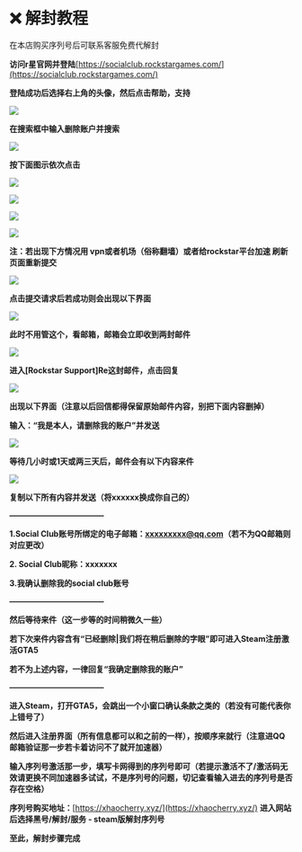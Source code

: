 # ❌ 解封教程

在本店购买序列号后可联系客服免费代解封

**访问r星官网并登陆**[https://socialclub.rockstargames.com/](https://socialclub.rockstargames.com/)

**登陆成功后选择右上角的头像，然后点击帮助，支持**

![](/.gitbook/assets/image%20(126).png)

**在搜索框中输入删除账户并搜索**

![](/.gitbook/assets/image%20(137).png)

**按下面图示依次点击**

![](/.gitbook/assets/image%20(153).png)

![](/.gitbook/assets/image%20(118).png)

![](/.gitbook/assets/image%20(166).png)

![](/.gitbook/assets/image%20(141).png)

**注：若出现下方情况用           vpn或者机场（俗称翻墙）或者给rockstar平台加速         刷新页面重新提交**

![](/.gitbook/assets/image%20(135).png)

**点击提交请求后若成功则会出现以下界面**

![](/.gitbook/assets/image%20(133).png)

**此时不用管这个，看邮箱，邮箱会立即收到两封邮件**

![](/.gitbook/assets/image%20(176).png)

**进入\[Rockstar Support]Re这封邮件，点击回复**

![](/.gitbook/assets/image%20(151).png)

**出现以下界面（注意以后回信都得保留原始邮件内容，别把下面内容删掉）**

**输入：“我是本人，请删除我的账户”并发送**

![](/.gitbook/assets/image%20(171).png)

**等待几小时或1天或两三天后，邮件会有以下内容来件**

![](/.gitbook/assets/image%20(132).png)

**复制以下所有内容并发送（将xxxxxx换成你自己的）**

**————————————**

**1.Social Club账号所绑定的电子邮箱：xxxxxxxxx@qq.com（若不为QQ邮箱则对应更改）**

**2. Social Club昵称：xxxxxxx**

**3.我确认删除我的social club账号**

**————————————**

**然后等待来件（这一步等的时间稍微久一些）**

**若下次来件内容含有“已经删除|我们将在稍后删除的字眼”即可进入Steam注册激活GTA5**

**若不为上述内容，一律回复“我确定删除我的账户”**

**————————————**

**进入Steam，打开GTA5，会跳出一个小窗口确认条款之类的（若没有可能代表你上错号了）**

**然后进入注册界面（所有信息都可以和之前的一样），按顺序来就行（注意进QQ邮箱验证那一步若卡着访问不了就开加速器）**

**输入序列号激活那一步，填写卡网得到的序列号即可（若提示激活不了/激活码无效请更换不同加速器多试试，不是序列号的问题，切记查看输入进去的序列号是否存在空格）**

**序列号购买地址：**[https://xhaocherry.xyz/](https://xhaocherry.xyz/) **进入网站后选择黑号/解封/服务 - steam版解封序列号**

**至此，解封步骤完成**
